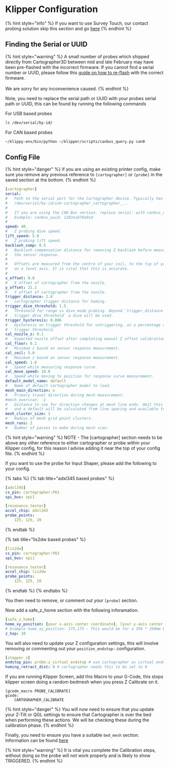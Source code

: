 # Klipper Configuration

{% hint style="info" %}
If you want to use Survey Touch, our contact probing solution skip this section and go [here](../survey-touch/)
{% endhint %}

## Finding the Serial or UUID

{% hint style="warning" %}
A small number of probes which shipped directly from Cartographer3D between mid and late February may have been pre-flashed with the incorrect firmware. If you cannot find a serial number or UUID, please follow this [guide on how to re-flash](../firmware/manual-methods/re-flashing-firmware.md) with the correct firmware. \
\
We are sorry for any inconvenience caused.&#x20;
{% endhint %}

Note, you need to replace the serial path  or UUID with your probes serial path or UUID, this can be found by running the following commands&#x20;

For USB based probes&#x20;

```bash
ls /dev/serial/by-id/
```

For CAN based probes

```bash
~/klippy-env/bin/python ~/klipper/scripts/canbus_query.py can0
```

## Config File&#x20;

{% hint style="danger" %}
if you are using an existing printer config, make sure you remove any previous reference to `[cartographer]` or `[probe]` in the saved section at the bottom.&#x20;
{% endhint %}

```yaml
[cartographer]
serial:
#   Path to the serial port for the Cartographer device. Typically has the form
#   /dev/serial/by-id/usb-cartographer_cartographer_...
#   
#   If you are using the CAN Bus version, replace serial: with canbus_uuid: and add the UUID.
#   Example: canbus_uuid: 1283as878a9sd
#
speed: 40.
#   Z probing dive speed.
lift_speed: 5.0
#   Z probing lift speed.
backlash_comp: 0.5
#   Backlash compensation distance for removing Z backlash before measuring
#   the sensor response.
# 
#   Offsets are measured from the centre of your coil, to the tip of your nozzle 
#   on a level axis. It is vital that this is accurate. 
#
x_offset: 0.0
#   X offset of cartographer from the nozzle.
y_offset: 21.1
#   Y offset of cartographer from the nozzle.
trigger_distance: 2.0
#   cartographer trigger distance for homing.
trigger_dive_threshold: 1.5
#   Threshold for range vs dive mode probing. Beyond `trigger_distance +
#   trigger_dive_threshold` a dive will be used.
trigger_hysteresis: 0.006
#   Hysteresis on trigger threshold for untriggering, as a percentage of the
#   trigger threshold.
cal_nozzle_z: 0.1
#   Expected nozzle offset after completing manual Z offset calibration.
cal_floor: 0.1
#   Minimum z bound on sensor response measurement.
cal_ceil: 5.0
#   Maximum z bound on sensor response measurement.
cal_speed: 1.0
#   Speed while measuring response curve.
cal_move_speed: 10.0
#   Speed while moving to position for response curve measurement.
default_model_name: default
#   Name of default cartographer model to load.
mesh_main_direction: x
#   Primary travel direction during mesh measurement.
#mesh_overscan: -1
#   Distance to use for direction changes at mesh line ends. Omit this setting
#   and a default will be calculated from line spacing and available travel.
mesh_cluster_size: 1
#   Radius of mesh grid point clusters.
mesh_runs: 2
#   Number of passes to make during mesh scan.
```

{% hint style="warning" %}
NOTE - The \[cartographer] section needs to be above any other reference to either cartographer or probe within your Klipper config, for this reason I advise adding it near the top of your config file.&#x20;
{% endhint %}

If you want to use the probe for Input Shaper, please add the following to your config.

{% tabs %}
{% tab title="adxl345 based probes" %}
```yaml
[adxl345]
cs_pin: cartographer:PA3
spi_bus: spi1

[resonance_tester]
accel_chip: adxl345
probe_points:
    125, 125, 20
```
{% endtab %}

{% tab title="lis2dw based probes" %}
```yaml
[lis2dw]
cs_pin: cartographer:PA3
spi_bus: spi1

[resonance_tester]
accel_chip: lis2dw
probe_points:
    125, 125, 20
```
{% endtab %}
{% endtabs %}

You then need to remove, or comment out your `[probe]` section.

Now add a safe\_z\_home section with the following inforamation.

```yaml
[safe_z_home]
home_xy_position: [your x-axis center coordinate], [your y-axis center coordinate]
# Example home_xy_position: 175,175 - This would be for a 350 * 350mm bed. 
z_hop: 10
```

You will also need to update your Z configuration settings, this will involve removing or commenting out your `position_endstop:` configuration.&#x20;

```yaml
[stepper_z]
endstop_pin: probe:z_virtual_endstop # use cartographer as virtual endstop
homing_retract_dist: 0 # cartographer needs this to be set to 0
```

If you are running Klipper Screen, add this Macro to your G-Code, this stops klipper screen doing a random bedmesh when you press Z Calibrate on it. &#x20;

```gcode
[gcode_macro PROBE_CALIBRATE]
gcode:
    CARTOGRAPHER_CALIBRATE
```

{% hint style="danger" %}
You will now need to ensure that you update your Z-Tilt or QGL settings to ensure that Cartographer is over the bed when performing these actions.  We will be checking these during the calibration phase.&#x20;
{% endhint %}

Finally, you need to ensure you have a suitable `bed_mesh` section. Information can be found [here](https://www.klipper3d.org/Bed\_Mesh.html)



{% hint style="warning" %}
It is vital you complete the Calibration steps, without doing so the probe will not work properly and is likely to show TRIGGERED.&#x20;
{% endhint %}




